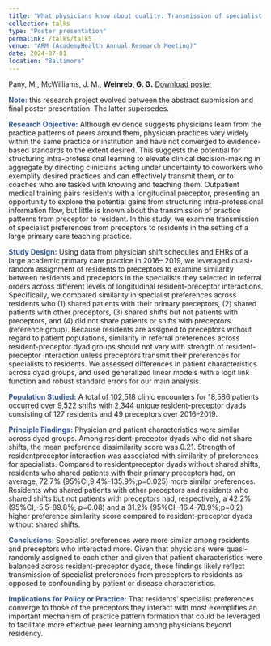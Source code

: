 ```yaml
---
title: "What physicians know about quality: Transmission of specialist preferences from preceptors to residents"
collection: talks
type: "Poster presentation"
permalink: /talks/talk5
venue: "ARM (AcademyHealth Annual Research Meeting)"
date: 2024-07-01
location: "Baltimore"
---
```


Pany, M., McWilliams, J. M., <b>Weinreb, G. G.</b> [Download poster](TBD)

<b style="color:#34568b">Note:</b> this research project evolved between the abstract submission and final poster presentation. The latter supersedes.

<b style="color:#34568b">Research Objective:</b> Although evidence suggests physicians learn from the practice patterns of peers around them, physician
practices vary widely within the same practice or institution and have not converged to evidence-based
standards to the extent desired. This suggests the potential for structuring intra-professional learning to
elevate clinical decision-making in aggregate by directing clinicians acting under uncertainty to coworkers who exemplify desired practices and can effectively transmit them, or to coaches who are tasked
with knowing and teaching them. Outpatient medical training pairs residents with a longitudinal
preceptor, presenting an opportunity to explore the potential gains from structuring intra-professional
information flow, but little is known about the transmission of practice patterns from preceptor to
resident. In this study, we examine transmission of specialist preferences from preceptors to residents in
the setting of a large primary care teaching practice.

<b style="color:#34568b">Study Design:</b> Using data from physician shift schedules and EHRs of a large academic primary care practice in 2016–
2019, we leveraged quasi-random assignment of residents to preceptors to examine similarity between
residents and preceptors in the specialists they selected in referral orders across different levels of
longitudinal resident-preceptor interactions. Specifically, we compared similarity in specialist preferences
across residents who (1) shared patients with their primary preceptors, (2) shared patients with other
preceptors, (3) shared shifts but not patients with preceptors, and (4) did not share patients or shifts with
preceptors (reference group). Because residents are assigned to preceptors without regard to patient
populations, similarity in referral preferences across resident-preceptor dyad groups should not vary
with strength of resident-preceptor interaction unless preceptors transmit their preferences for
specialists to residents. We assessed differences in patient characteristics across dyad groups, and used
generalized linear models with a logit link function and robust standard errors for our main analysis.

<b style="color:#34568b">Population Studied:</b> A total of 102,518 clinic encounters for 18,586 patients occurred over 9,522 shifts with 2,344 unique
resident-preceptor dyads consisting of 127 residents and 49 preceptors over 2016–2019.

<b style="color:#34568b">Principle Findings:</b> Physician and patient characteristics were similar across dyad groups. Among resident-preceptor dyads
who did not share shifts, the mean preference dissimilarity score was 0.21. Strength of residentpreceptor interaction was associated with similarity of preferences for specialists. Compared to residentpreceptor dyads without shared shifts, residents who shared patients with their primary preceptors had,
on average, 72.7% (95%CI,9.4%-135.9%;p=0.025) more similar preferences. Residents who shared
patients with other preceptors and residents who shared shifts but not patients with preceptors had,
respectively, a 42.2% (95%CI,-5.5-89.8%; p=0.08) and a 31.2% (95%CI,-16.4-78.9%;p=0.2) higher preference
similarity score compared to resident-preceptor dyads without shared shifts.

<b style="color:#34568b">Conclusions:</b> Specialist preferences were more similar among residents and preceptors who interacted more. Given
that physicians were quasi-randomly assigned to each other and given that patient characteristics were
balanced across resident-preceptor dyads, these findings likely reflect transmission of specialist
preferences from preceptors to residents as opposed to confounding by patient or disease
characteristics.

<b style="color:#34568b">Implications for Policy or Practice:</b> That residents’ specialist preferences converge to those of the preceptors they interact with most
exemplifies an important mechanism of practice pattern formation that could be leveraged to facilitate
more effective peer learning among physicians beyond residency.
